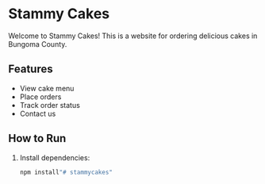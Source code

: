 # Stammy Cakes

Welcome to Stammy Cakes! This is a website for ordering delicious cakes in Bungoma County.

## Features
- View cake menu
- Place orders
- Track order status
- Contact us

## How to Run
1. Install dependencies:
   ```bash
   npm install"# stammycakes" 
